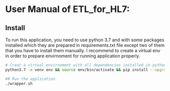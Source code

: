 # User Manual of ETL_for_HL7:
## Install
To run this application, you need to use python 3.7 and with some packages installed which they are prepared in requirements.txt file except two of them that you have to install them manually.
I recommend to create a virtual env in  order to prepare envirnoment for running application properly.


```bash
# Creat a virtual envirnoment with all dependencies installed in python version 3.7
python3.7 -m venv env && source env/bin/activate && pip install --upgrade pip && pip install -r requirements.txt && sudo apt install python3-dev libpq-dev && pip install psycopg2

## Run the application.
./wrapper.sh 


